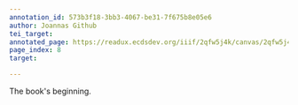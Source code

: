 ```yaml
---
annotation_id: 573b3f18-3bb3-4067-be31-7f675b8e05e6
author: Joannas Github
tei_target: 
annotated_page: https://readux.ecdsdev.org/iiif/2qfw5j4k/canvas/2qfw5j4k_00000009.jpg
page_index: 8
target: 

---
```

<p>The book's beginning.</p>